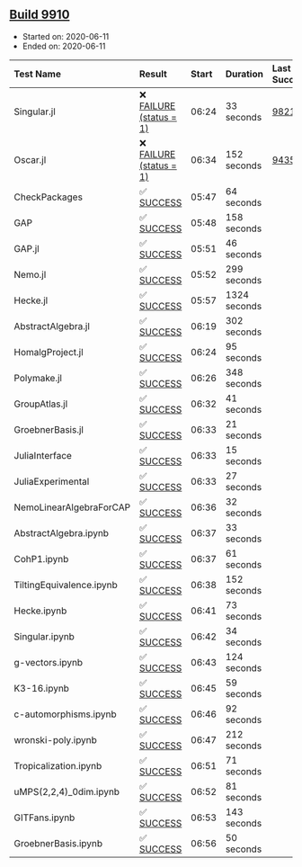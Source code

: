 ## [Build 9910](https://oscarci.mathematik.uni-kl.de/job/oscar/9910/)

* Started on: 2020-06-11
* Ended on: 2020-06-11

| Test Name    | Result | Start | Duration | Last Success | First Failure |
|:-------------|:-------|:------|:---------|:-------------|:--------------|
| Singular.jl | ❌ [FAILURE (status = 1)](https://oscarci.mathematik.uni-kl.de/job/oscar/9910/artifact/logs/build-9910/Singular.jl.log) | 06:24 | 33 seconds | [9821](https://oscarci.mathematik.uni-kl.de/job/oscar/9821/) | [9822](https://oscarci.mathematik.uni-kl.de/job/oscar/9822/) |
| Oscar.jl | ❌ [FAILURE (status = 1)](https://oscarci.mathematik.uni-kl.de/job/oscar/9910/artifact/logs/build-9910/Oscar.jl.log) | 06:34 | 152 seconds | [9435](https://oscarci.mathematik.uni-kl.de/job/oscar/9435/) | [9436](https://oscarci.mathematik.uni-kl.de/job/oscar/9436/) |
| CheckPackages | ✅ [SUCCESS](https://oscarci.mathematik.uni-kl.de/job/oscar/9910/artifact/logs/build-9910/CheckPackages.log) | 05:47 | 64 seconds |  |  |
| GAP | ✅ [SUCCESS](https://oscarci.mathematik.uni-kl.de/job/oscar/9910/artifact/logs/build-9910/GAP.log) | 05:48 | 158 seconds |  |  |
| GAP.jl | ✅ [SUCCESS](https://oscarci.mathematik.uni-kl.de/job/oscar/9910/artifact/logs/build-9910/GAP.jl.log) | 05:51 | 46 seconds |  |  |
| Nemo.jl | ✅ [SUCCESS](https://oscarci.mathematik.uni-kl.de/job/oscar/9910/artifact/logs/build-9910/Nemo.jl.log) | 05:52 | 299 seconds |  |  |
| Hecke.jl | ✅ [SUCCESS](https://oscarci.mathematik.uni-kl.de/job/oscar/9910/artifact/logs/build-9910/Hecke.jl.log) | 05:57 | 1324 seconds |  |  |
| AbstractAlgebra.jl | ✅ [SUCCESS](https://oscarci.mathematik.uni-kl.de/job/oscar/9910/artifact/logs/build-9910/AbstractAlgebra.jl.log) | 06:19 | 302 seconds |  |  |
| HomalgProject.jl | ✅ [SUCCESS](https://oscarci.mathematik.uni-kl.de/job/oscar/9910/artifact/logs/build-9910/HomalgProject.jl.log) | 06:24 | 95 seconds |  |  |
| Polymake.jl | ✅ [SUCCESS](https://oscarci.mathematik.uni-kl.de/job/oscar/9910/artifact/logs/build-9910/Polymake.jl.log) | 06:26 | 348 seconds |  |  |
| GroupAtlas.jl | ✅ [SUCCESS](https://oscarci.mathematik.uni-kl.de/job/oscar/9910/artifact/logs/build-9910/GroupAtlas.jl.log) | 06:32 | 41 seconds |  |  |
| GroebnerBasis.jl | ✅ [SUCCESS](https://oscarci.mathematik.uni-kl.de/job/oscar/9910/artifact/logs/build-9910/GroebnerBasis.jl.log) | 06:33 | 21 seconds |  |  |
| JuliaInterface | ✅ [SUCCESS](https://oscarci.mathematik.uni-kl.de/job/oscar/9910/artifact/logs/build-9910/JuliaInterface.log) | 06:33 | 15 seconds |  |  |
| JuliaExperimental | ✅ [SUCCESS](https://oscarci.mathematik.uni-kl.de/job/oscar/9910/artifact/logs/build-9910/JuliaExperimental.log) | 06:33 | 27 seconds |  |  |
| NemoLinearAlgebraForCAP | ✅ [SUCCESS](https://oscarci.mathematik.uni-kl.de/job/oscar/9910/artifact/logs/build-9910/NemoLinearAlgebraForCAP.log) | 06:36 | 32 seconds |  |  |
| AbstractAlgebra.ipynb | ✅ [SUCCESS](https://oscarci.mathematik.uni-kl.de/job/oscar/9910/artifact/logs/build-9910/AbstractAlgebra.ipynb.log) | 06:37 | 33 seconds |  |  |
| CohP1.ipynb | ✅ [SUCCESS](https://oscarci.mathematik.uni-kl.de/job/oscar/9910/artifact/logs/build-9910/CohP1.ipynb.log) | 06:37 | 61 seconds |  |  |
| TiltingEquivalence.ipynb | ✅ [SUCCESS](https://oscarci.mathematik.uni-kl.de/job/oscar/9910/artifact/logs/build-9910/TiltingEquivalence.ipynb.log) | 06:38 | 152 seconds |  |  |
| Hecke.ipynb | ✅ [SUCCESS](https://oscarci.mathematik.uni-kl.de/job/oscar/9910/artifact/logs/build-9910/Hecke.ipynb.log) | 06:41 | 73 seconds |  |  |
| Singular.ipynb | ✅ [SUCCESS](https://oscarci.mathematik.uni-kl.de/job/oscar/9910/artifact/logs/build-9910/Singular.ipynb.log) | 06:42 | 34 seconds |  |  |
| g-vectors.ipynb | ✅ [SUCCESS](https://oscarci.mathematik.uni-kl.de/job/oscar/9910/artifact/logs/build-9910/g-vectors.ipynb.log) | 06:43 | 124 seconds |  |  |
| K3-16.ipynb | ✅ [SUCCESS](https://oscarci.mathematik.uni-kl.de/job/oscar/9910/artifact/logs/build-9910/K3-16.ipynb.log) | 06:45 | 59 seconds |  |  |
| c-automorphisms.ipynb | ✅ [SUCCESS](https://oscarci.mathematik.uni-kl.de/job/oscar/9910/artifact/logs/build-9910/c-automorphisms.ipynb.log) | 06:46 | 92 seconds |  |  |
| wronski-poly.ipynb | ✅ [SUCCESS](https://oscarci.mathematik.uni-kl.de/job/oscar/9910/artifact/logs/build-9910/wronski-poly.ipynb.log) | 06:47 | 212 seconds |  |  |
| Tropicalization.ipynb | ✅ [SUCCESS](https://oscarci.mathematik.uni-kl.de/job/oscar/9910/artifact/logs/build-9910/Tropicalization.ipynb.log) | 06:51 | 71 seconds |  |  |
| uMPS(2,2,4)_0dim.ipynb | ✅ [SUCCESS](https://oscarci.mathematik.uni-kl.de/job/oscar/9910/artifact/logs/build-9910/uMPS-2-2-4-_0dim.ipynb.log) | 06:52 | 81 seconds |  |  |
| GITFans.ipynb | ✅ [SUCCESS](https://oscarci.mathematik.uni-kl.de/job/oscar/9910/artifact/logs/build-9910/GITFans.ipynb.log) | 06:53 | 143 seconds |  |  |
| GroebnerBasis.ipynb | ✅ [SUCCESS](https://oscarci.mathematik.uni-kl.de/job/oscar/9910/artifact/logs/build-9910/GroebnerBasis.ipynb.log) | 06:56 | 50 seconds |  |  |
